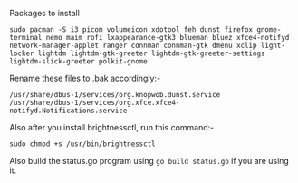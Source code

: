 Packages to install

```
sudo pacman -S i3 picom volumeicon xdotool feh dunst firefox gnome-terminal nemo maim rofi lxappearance-gtk3 blueman bluez xfce4-notifyd network-manager-applet ranger connman connman-gtk dmenu xclip light-locker lightdm lightdm-gtk-greeter lightdm-gtk-greeter-settings lightdm-slick-greeter polkit-gnome
```

Rename these files to .bak accordingly:-
```
/usr/share/dbus-1/services/org.knopwob.dunst.service
/usr/share/dbus-1/services/org.xfce.xfce4-notifyd.Notifications.service
```
Also after you install brightnessctl, run this command:-
```
sudo chmod +s /usr/bin/brightnessctl
```

Also build the status.go program using `go build status.go` if you are using it.
